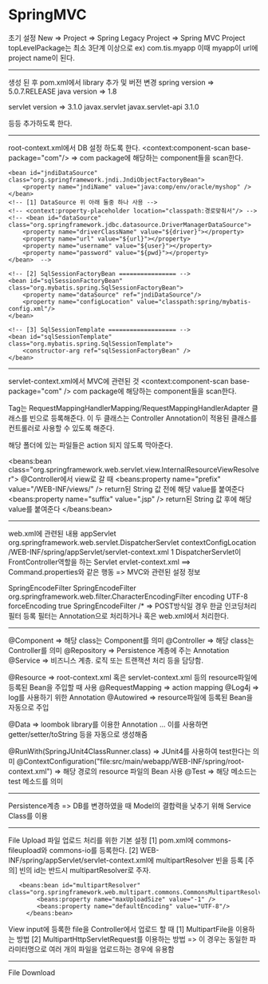 # SpringMVC

초기 설정
New => Project => Spring Legacy Project => Spring MVC Project
topLevelPackage는 최소 3단계 이상으로 ex) com.tis.myapp
이때 myapp이 url에 project name이 된다.

------------------------------------------------------------------------------------------------------------------------
생성 된 후 pom.xml에서 library 추가 및 버전 변경
spring version => 5.0.7.RELEASE
java version => 1.8

servlet version => 3.1.0
<dependency>
	<groupId>javax.servlet</groupId>
	<artifactId>javax.servlet-api</artifactId>
	<version>3.1.0</version>
</dependency>

등등 추가하도록 한다.

-------------------------------------------------------------------------------------------------------------------------
root-context.xml에서 DB 설정 하도록 한다.
<context:component-scan base-package="com"/> => com package에 해당하는 component들을 scan한다.
<!-- [1] DataSource =========================== -->
	<bean id="jndiDataSource" class="org.springframework.jndi.JndiObjectFactoryBean">
		<property name="jndiName" value="java:comp/env/oracle/myshop" />
	</bean>	
	<!-- [1] DataSource 위 아래 둘중 하나 사용 -->
	<!-- <context:property-placeholder location="classpath:경로맞춰서"/> -->
	<!-- <bean id="dataSource" class="org.springframework.jdbc.datasource.DriverManagerDataSource">
		<property name="driverClassName" value="${driver}"></property>
		<property name="url" value="${url}"></property>
		<property name="username" value="${user}"></property>
		<property name="password" value="${pwd}"></property>
	</bean>  -->
	
	<!-- [2] SqlSessionFactoryBean ================ -->
	<bean id="sqlSessionFactoryBean" class="org.mybatis.spring.SqlSessionFactoryBean">
		<property name="dataSource" ref="jndiDataSource"/>
		<property name="configLocation" value="classpath:spring/mybatis-config.xml"/>
	</bean>
	
	<!-- [3] SqlSessionTemplate =================== -->
	<bean id="sqlSessionTemplate" class="org.mybatis.spring.SqlSessionTemplate">
		<constructor-arg ref="sqlSessionFactoryBean" />
	</bean>
------------------------------------------------------------------------------------------------------------------------
servlet-context.xml에서 MVC에 관련된 것
<context:component-scan base-package="com" /> com package에 해당하는 component들을 scan한다.

<annotation-driven /> Tag는 RequestMappingHandlerMapping/RequestMappingHandlerAdapter 클래스를
빈으로 등록해준다. 이 두 클래스는 Controller Annotation이 적용된 클래스를 컨트롤러로 사용할 수 있도록 해준다.

<resources mapping="/resources/**" location="/resources/" /> 해당 폴더에 있는 파일들은 action 되지 않도록 막아준다.
<resources mapping="/js/**" location="/js/" />
	
<beans:bean class="org.springframework.web.servlet.view.InternalResourceViewResolver"> @Controller에서 view로 갈 때
		<beans:property name="prefix" value="/WEB-INF/views/" /> return된 String 값 전에 해당 value를 붙여준다
		<beans:property name="suffix" value=".jsp" /> return된 String 값 후에 해당 value를 붙여준다
</beans:bean>

-------------------------------------------------------------------------------------------------------------------------
web.xml에 관련된 내용
<servlet>
		<servlet-name>appServlet</servlet-name>
		<servlet-class>org.springframework.web.servlet.DispatcherServlet</servlet-class>
		<init-param>
			<param-name>contextConfigLocation</param-name>
			<param-value>/WEB-INF/spring/appServlet/servlet-context.xml</param-value>
		</init-param>
		<load-on-startup>1</load-on-startup>
</servlet>
DispatcherServlet이 FrontController역할을 하는 Servlet ervlet-context.xml ==> Command.properties와 같은 행동
	=> MVC와 관련된 설정 정보
  
<filter>
		<description></description>
		<display-name>SpringEncodeFilter</display-name>
		<filter-name>SpringEncodeFilter</filter-name>
		<filter-class>org.springframework.web.filter.CharacterEncodingFilter</filter-class>
		<init-param>
			<param-name>encoding</param-name>
			<param-value>UTF-8</param-value>
		</init-param>
		<init-param>
			<param-name>forceEncoding</param-name>
			<param-value>true</param-value>
		</init-param>
	</filter>
	<filter-mapping>
		<filter-name>SpringEncodeFilter</filter-name>
		<url-pattern>/*</url-pattern>
	</filter-mapping>
=> POST방식일 경우 한글 인코딩처리 필터 등록 필터는 Annotation으로 처리하거나 혹은 web.xml에서 처리한다.

-------------------------------------------------------------------------------------------------------------------------
@Component => 해당 class는 Component를 의미
@Controller => 해당 class는 Controller를 의미
@Repository => Persistence 계층에 주는 Annotation
@Service => 비즈니스 계층. 로직 또는 트랜잭션 처리 등을 담당함.

@Resource => root-context.xml 혹은 servlet-context.xml 등의 resource파일에 등록된 Bean을 주입할 때 사용
@RequestMapping => action mapping
@Log4j => log를 사용하기 위한 Annotation
@Autowired => resource파일에 등록된 Bean을 자동으로 주입

@Data => loombok library를 이용한 Annotation ... 이를 사용하면 getter/setter/toString 등을 자동으로 생성해줌

@RunWith(SpringJUnit4ClassRunner.class) => JUnit4를 사용하여 test한다는 의미
@ContextConfiguration("file:src/main/webapp/WEB-INF/spring/root-context.xml") => 해당 경로의 resource 파일의 Bean 사용
@Test => 해당 메소드는 test 메소드를 의미

-------------------------------------------------------------------------------------------------------------------------

Persistence계층 => DB를 변경하였을 때
Model의 결합력을 낮추기 위해 Service Class를 이용

-------------------------------------------------------------------------------------------------------------------------

File Upload
파일 업로드 처리를 위한 기본 설정
	 [1] pom.xml에 commons-fileupload와 commons-io를 등록한다.
	 [2] WEB-INF/spring/appServlet/servlet-context.xml에
	   		multipartResolver 빈을 등록
	  		[주의] 빈의 id는 반드시 multipartResolver로 주자.
	 
	   <beans:bean id="multipartResolver" class="org.springframework.web.multipart.commons.CommonsMultipartResolver">
			<beans:property name="maxUploadSize" value="-1" />
			<beans:property name="defaultEncoding" value="UTF-8"/>
		 </beans:bean>
     
View input에 등록한 file을 Controller에서 업로드 할 때
  [1] MultipartFile을 이용하는 방법
  [2] MultipartHttpServletRequest를 이용하는 방법
   => 이 경우는 동일한 파라미터명으로 여러 개의 파일을 업로드하는 경우에 유용함
   
-------------------------------------------------------------------------------------------------------------------------
File Download
